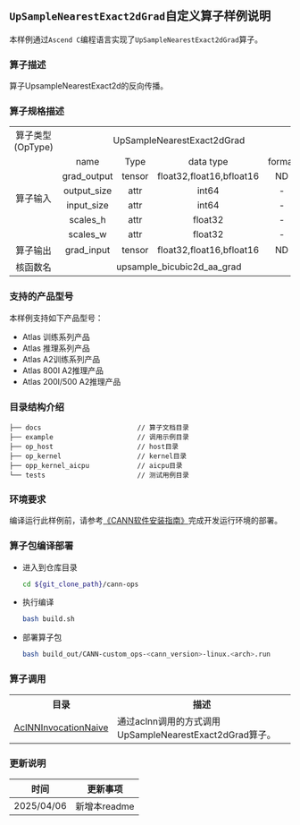 ## `UpSampleNearestExact2dGrad`自定义算子样例说明 
本样例通过`Ascend C`编程语言实现了`UpSampleNearestExact2dGrad`算子。

### 算子描述
算子UpsampleNearestExact2d的反向传播。

### 算子规格描述

<table>
<tr><td rowspan="1" align="center">算子类型(OpType)</td><td colspan="4" align="center">UpSampleNearestExact2dGrad</td></tr>
</tr>
<tr><td rowspan="6" align="center">算子输入</td><td align="center">name</td><td align="center">Type</td><td align="center">data type</td><td align="center">format</td></tr>
<tr><td align="center">grad_output</td><td align="center">tensor</td><td align="center">float32,float16,bfloat16</td><td align="center">ND</td></tr>
<tr><td align="center">output_size</td><td align="center">attr</td><td align="center">int64</td><td align="center">-</td></tr>
<tr><td align="center">input_size</td><td align="center">attr</td><td align="center">int64</td><td align="center">-</td></tr>
<tr><td align="center">scales_h</td><td align="center">attr</td><td align="center">float32</td><td align="center">-</td></tr>
<tr><td align="center">scales_w</td><td align="center">attr</td><td align="center">float32</td><td align="center">-</td></tr>
</tr>
</tr>
<tr><td rowspan="1" align="center">算子输出</td><td align="center">grad_input</td><td align="center">tensor</td><td align="center">float32,float16,bfloat16</td><td align="center">ND</td></tr>
</tr>
<tr><td rowspan="1" align="center">核函数名</td><td colspan="4" align="center">upsample_bicubic2d_aa_grad</td></tr>
</table>

### 支持的产品型号
本样例支持如下产品型号：
- Atlas 训练系列产品
- Atlas 推理系列产品
- Atlas A2训练系列产品
- Atlas 800I A2推理产品
- Atlas 200I/500 A2推理产品

### 目录结构介绍
```
├── docs                        // 算子文档目录
├── example                     // 调用示例目录
├── op_host                     // host目录
├── op_kernel                   // kernel目录
├── opp_kernel_aicpu            // aicpu目录
└── tests                       // 测试用例目录
```

### 环境要求
编译运行此样例前，请参考[《CANN软件安装指南》](https://hiascend.com/document/redirect/CannCommunityInstSoftware)完成开发运行环境的部署。

### 算子包编译部署
  - 进入到仓库目录

    ```bash
    cd ${git_clone_path}/cann-ops
    ```

  - 执行编译

    ```bash
    bash build.sh
    ```

  - 部署算子包

    ```bash
    bash build_out/CANN-custom_ops-<cann_version>-linux.<arch>.run
    ```
### 算子调用
<table>
    <th>目录</th><th>描述</th>
    <tr>
        <td><a href="./examples/AclNNInvocationNaive"> AclNNInvocationNaive</td><td>通过aclnn调用的方式调用UpSampleNearestExact2dGrad算子。</td>
    </tr>
</table>

### 更新说明
| 时间 | 更新事项 |
|----|------|
| 2025/04/06 | 新增本readme |